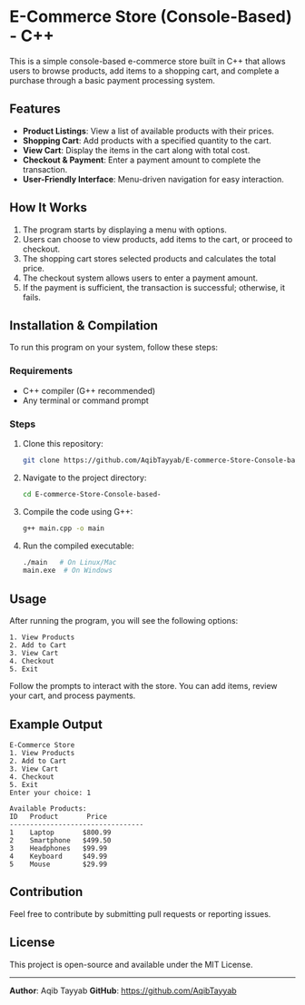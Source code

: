 # E-Commerce Store (Console-Based) - C++

This is a simple console-based e-commerce store built in C++ that allows users to browse products, add items to a shopping cart, and complete a purchase through a basic payment processing system.

## Features
- **Product Listings**: View a list of available products with their prices.
- **Shopping Cart**: Add products with a specified quantity to the cart.
- **View Cart**: Display the items in the cart along with total cost.
- **Checkout & Payment**: Enter a payment amount to complete the transaction.
- **User-Friendly Interface**: Menu-driven navigation for easy interaction.

## How It Works
1. The program starts by displaying a menu with options.
2. Users can choose to view products, add items to the cart, or proceed to checkout.
3. The shopping cart stores selected products and calculates the total price.
4. The checkout system allows users to enter a payment amount.
5. If the payment is sufficient, the transaction is successful; otherwise, it fails.

## Installation & Compilation
To run this program on your system, follow these steps:

### Requirements
- C++ compiler (G++ recommended)
- Any terminal or command prompt

### Steps
1. Clone this repository:
   ```sh
   git clone https://github.com/AqibTayyab/E-commerce-Store-Console-based-.git
   ```
2. Navigate to the project directory:
   ```sh
   cd E-commerce-Store-Console-based-
   ```
3. Compile the code using G++:
   ```sh
   g++ main.cpp -o main
   ```
4. Run the compiled executable:
   ```sh
   ./main   # On Linux/Mac
   main.exe  # On Windows
   ```

## Usage
After running the program, you will see the following options:
```
1. View Products
2. Add to Cart
3. View Cart
4. Checkout
5. Exit
```
Follow the prompts to interact with the store. You can add items, review your cart, and process payments.

## Example Output
```
E-Commerce Store
1. View Products
2. Add to Cart
3. View Cart
4. Checkout
5. Exit
Enter your choice: 1

Available Products:
ID   Product       Price
---------------------------------
1    Laptop       $800.99
2    Smartphone   $499.50
3    Headphones   $99.99
4    Keyboard     $49.99
5    Mouse        $29.99
```

## Contribution
Feel free to contribute by submitting pull requests or reporting issues.

## License
This project is open-source and available under the MIT License.

---
**Author**: Aqib Tayyab
**GitHub**: https://github.com/AqibTayyab

